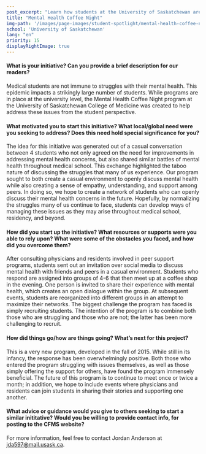 ```yaml
---
post_excerpt: "Learn how students at the University of Saskatchewan are addressing mental health issues by creating an open forum for discussing the struggles that many of us experience."
title: "Mental Health Coffee Night"
img-path: '/images/page-images/student-spotlight/mental-health-coffee-night.png'
school: 'University of Saskatchewan'
lang: "en"
priority: 15
displayRightImage: true
---
```

#### **What is your initiative? Can you provide a brief description for our readers?**

Medical students are not immune to struggles with their mental health. This epidemic impacts a strikingly large number of students. While programs are in place at the university level, the Mental Health Coffee Night program at the University of Saskatchewan College of Medicine was created to help address these issues from the student perspective.

#### **What motivated you to start this initiative? What local/global need were you seeking to address? Does this need hold special significance for you?**

The idea for this initiative was generated out of a casual conversation between 4 students who not only agreed on the need for improvements in addressing mental health concerns, but also shared similar battles of mental health throughout medical school. This exchange highlighted the taboo nature of discussing the struggles that many of us experience. Our program sought to both create a casual environment to openly discuss mental health while also creating a sense of empathy, understanding, and support among peers. In doing so, we hope to create a network of students who can openly discuss their mental health concerns in the future. Hopefully, by normalizing the struggles many of us continue to face, students can develop ways of managing these issues as they may arise throughout medical school, residency, and beyond.

#### **How did you start up the initiative? What resources or supports were you able to rely upon? What were some of the obstacles you faced, and how did you overcome them?**

After consulting physicians and residents involved in peer support programs, students sent out an invitation over social media to discuss mental health with friends and peers in a casual environment. Students who respond are assigned into groups of 4-6 that then meet up at a coffee shop in the evening. One person is invited to share their experience with mental health, which creates an open dialogue within the group. At subsequent events, students are reorganized into different groups in an attempt to maximize their networks. The biggest challenge the program has faced is simply recruiting students. The intention of the program is to combine both those who are struggling and those who are not; the latter has been more challenging to recruit.

#### **How did things go/how are things going? What’s next for this project?**

This is a very new program, developed in the fall of 2015\. While still in its infancy, the response has been overwhelmingly positive. Both those who entered the program struggling with issues themselves, as well as those simply offering the support for others, have found the program immensely beneficial. The future of this program is to continue to meet once or twice a month; in addition, we hope to include events where physicians and residents can join students in sharing their stories and supporting one another.

#### **What advice or guidance would you give to others seeking to start a similar inititative? Would you be willing to provide contact info, for posting to the CFMS website?**

For more information, feel free to contact Jordan Anderson at [jda597@mail.usask.ca](mailto:jda597@mail.usask.ca).
